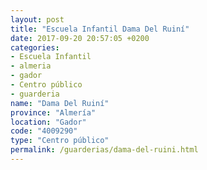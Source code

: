 ```yaml
---
layout: post
title: "Escuela Infantil Dama Del Ruiní"
date: 2017-09-20 20:57:05 +0200
categories:
- Escuela Infantil
- almeria
- gador
- Centro público
- guarderia
name: "Dama Del Ruiní"
province: "Almería"
location: "Gador"
code: "4009290"
type: "Centro público"
permalink: /guarderias/dama-del-ruini.html
---
```

